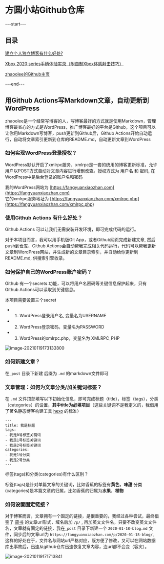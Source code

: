 # 方圆小站Github仓库

---start---
## 目录
[建立个人独立博客有什么好处?](https://fangyuanxiaozhan.com/p/2020-01-18-blog/)

[Xbox 2020 series手柄体验实录（附自制Xbox体感射击技巧）](https://fangyuanxiaozhan.com/p/2020-01-19-xbox-2020-series/)

[zhaoolee的Github主页](https://fangyuanxiaozhan.com/p/2020-01-17-zhaoolee/)

---end---



## 用Github Actions写Markdown文章，自动更新到WordPress

zhaoolee是一个经常写博客的人，写博客最好的方式就是使用Markdown，管理博客最省心的方式是WordPress，推广博客最好的平台是Github，这个项目可以让你用Markdown写博客，push更新到Github后，Github Actions开始自动运行，自动将文章索引更新到仓库的README.md，自动更新文章到WordPress


### 如何实现WordPress登录授权？

WordPress默认开启了xmlrpc服务，xmlrpc是一套的统用的博客更新标准，允许用户以POST方式自动对文章内容进行增删改查。授权方式为 用户名 和 密码, 在WordPress中是后台登录的账户名和密码

我的WordPress网站为 [https://fangyuanxiaozhan.com](https://fangyuanxiaozhan.com)   
它的xmlrpc服务地址为  [https://fangyuanxiaozhan.com/xmlrpc.php](https://fangyuanxiaozhan.com/xmlrpc.php)

### 使用Github Actions 有什么好处？

Github Actions 可以让我们无需安装开发环境，即可完成代码的运行。

对于本项目而言，我可以用手机版Git App，或者Github网页完成新建文章, 然后push到仓库，Github Actions会自动帮我完成相关代码运行，代码可以帮我更新文章到WordPress网站，并生成新的文章目录索引，并自动给你更新到README.md, 供搜索引擎收录。


### 如何保护自己的WordPress账户密码？


Github 有一个secrets 功能，可以将用户名密码等关键信息保护起来，只有Github Actions可以读取到关键信息。

本项目需要设置三个secret

- 1. WordPress登录用户名, 变量名为USERNAME
- 2. WordPress登录密码，变量名为PASSWORD
- 3. WordPress的xmlrpc.php，变量名为 XMLRPC_PHP

![image-20210119173133800](https://cdn.fangyuanxiaozhan.com/assets/1611048694318hcciGc7y.png)



### 如何新建文章？

在`_post` 目录下新建 后缀为 `.md` 的markdown文件即可



### 文章管理：如何为文章分类/加关键词标签？

在 `.md` 文件顶部填写以下初始化信息，即可完成标题（title），标签（tags），分类（categories）的设置，**其中title为必填项目**（这些关键词不是我定义的，我借用了著名静态博客构建工具 [hexo](https://github.com/hexojs/hexo) 的标准）




```
---
title: 我是标题
tags: 
- 我是0号标签关键词
- 我是1号标签关键词
- 我是2号标签关键词
categories:
- 我是1号分类
- 我是2号分类
---

```

标签(tags)和分类(categories)有什么区别？

标签(tags)是针对单篇文章的关键词，比如香蕉的标签有**黄色**，**味甜**
分类(categories)是本篇文章的归属，比如香蕉的归属为**水果**，**植物**



###  如何设置固定链接？


对于博客而言，文章拥有一个固定的链接，是很重要的，我经过各种尝试，最终借鉴了 [简书](jianshu.com) 的文章url形式，域名后加 `/p/` , 再加英文文件名，只要不改变英文文件名，文章就有固定的链接，我在`_post` 目录下新建一个 `2020-01-18-blog.md` 文件，同步后的文章url为 `https://fangyuanxiaozhan.com/p/2020-01-18-blog/`, 这样的好处在于，文件名与网站url严格对应，既方便了修改，又可以在网站数据库出事故后，迅速从github仓库迅速恢复文章内容，连url都不会变（容灾）。


![image-20210119171713841](https://cdn.fangyuanxiaozhan.com/assets/1611047834285jN2YQeXH.png)













